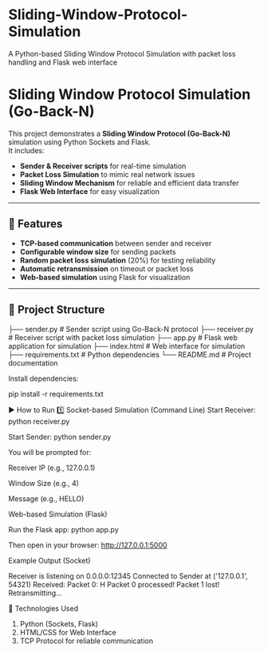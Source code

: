 # Sliding-Window-Protocol-Simulation
A Python-based Sliding Window Protocol Simulation with packet loss handling and Flask web interface
# Sliding Window Protocol Simulation (Go-Back-N)

This project demonstrates a **Sliding Window Protocol (Go-Back-N)** simulation using Python Sockets and Flask.  
It includes:
- **Sender & Receiver scripts** for real-time simulation  
- **Packet Loss Simulation** to mimic real network issues  
- **Sliding Window Mechanism** for reliable and efficient data transfer  
- **Flask Web Interface** for easy visualization  

---

## 🚀 Features
- **TCP-based communication** between sender and receiver  
- **Configurable window size** for sending packets  
- **Random packet loss simulation** (20%) for testing reliability  
- **Automatic retransmission** on timeout or packet loss  
- **Web-based simulation** using Flask for visualization  

---

## 📂 Project Structure
├── sender.py # Sender script using Go-Back-N protocol
├── receiver.py # Receiver script with packet loss simulation
├── app.py # Flask web application for simulation
├── index.html # Web interface for simulation
├── requirements.txt # Python dependencies
└── README.md # Project documentation


Install dependencies:

pip install -r requirements.txt

▶️ How to Run
1️⃣ Socket-based Simulation (Command Line)
Start Receiver:
python receiver.py

Start Sender:
python sender.py


You will be prompted for:

Receiver IP (e.g., 127.0.0.1)

Window Size (e.g., 4)

Message (e.g., HELLO)

Web-based Simulation (Flask)

Run the Flask app: python app.py

Then open in your browser: http://127.0.0.1:5000

Example Output (Socket)

Receiver is listening on 0.0.0.0:12345
Connected to Sender at ('127.0.0.1', 54321)
Received: Packet 0: H
Packet 0 processed!
Packet 1 lost! Retransmitting...

🧰 Technologies Used

1. Python (Sockets, Flask)
2. HTML/CSS for Web Interface
3. TCP Protocol for reliable communication
